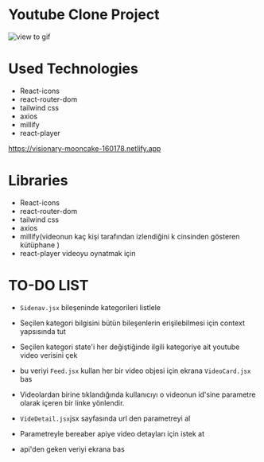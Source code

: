 # Youtube Clone Project

![view to gif](Youtube-Clone.gif)

# Used Technologies
- React-icons
- react-router-dom
- tailwind css
- axios
- millify
- react-player

https://visionary-mooncake-160178.netlify.app

# Libraries

- React-icons
- react-router-dom
- tailwind css
- axios
- millify(videonun  kaç kişi tarafından  izlendiğini k cinsinden gösteren kütüphane )
- react-player videoyu oynatmak için 

# TO-DO LIST

- `Sidenav.jsx` bileşeninde kategorileri listlele 
- Seçilen kategori bilgisini bütün bileşenlerin erişilebilmesi için context yapsısında tut

- Seçilen kategori state'i her değiştiğinde ilgili kategoriye ait youtube video  verisini çek 

- bu veriyi `Feed.jsx` kullan her bir video objesi için ekrana `VideoCard.jsx` bas

- Videolardan birine tıklandığında kullanıcıyı o videonun id'sine parametre olarak içeren bir linke yönlendir.

- `VideDetail.jsx`jsx sayfasında url den parametreyi al

- Parametreyle bereaber apiye video detayları için istek at 

- api'den geken veriyi ekrana bas
